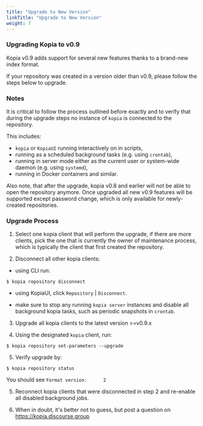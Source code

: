 ```yaml
---
title: "Upgrade to New Version"
linkTitle: "Upgrade to New Version"
weight: 7
---
```


### Upgrading Kopia to v0.9

Kopia v0.9 adds support for several new features thanks to a brand-new index format.

If your repository was created in a version older than v0.9, please follow the steps below to upgrade.

### Notes

It is critical to follow the process outlined before exactly and to verify that during the upgrade steps no instance of `kopia` is connected to the repository. 

This includes:

* `kopia` or `KopiaUI` running interactively on in scripts,
* running as a scheduled background tasks (e.g. using `crontab`),
* running in server mode either as the current user or system-wide daemon (e.g. using `systemd`),
* running in Docker containers and similar.

Also note, that after the upgrade, kopia v0.8 and earlier will not be able to open the repository anymore. Once upgraded all new v0.9 features will be supported except password change, which is only
available for newly-created repositories.

### Upgrade Process

1. Select one kopia client that will perform the upgrade, if there are more clients, pick the one that is currently the owner of maintenance process, which is typically the client that first created the repository.

2. Disconnect all other kopia clients:

* using CLI run:

```
$ kopia repository disconnect
```

* using KopiaUI, click `Repository` | `Disconnect`.  

* make sure to stop any running `kopia server` instances and disable all background kopia tasks, such as periodic snapshots in `crontab`.

3. Upgrade all kopia clients to the latest version >=v0.9.x

4. Using the designated `kopia` client, run:

```
$ kopia repository set-parameters --upgrade
```

5. Verify upgrade by:

```
$ kopia repository status
```

You should see `Format version:      2`

5. Reconnect kopia clients that were disconnected in step 2 and re-enable all disabled background jobs.

6. When in doubt, it's better not to guess, but post a question on https://kopia.discourse.group
